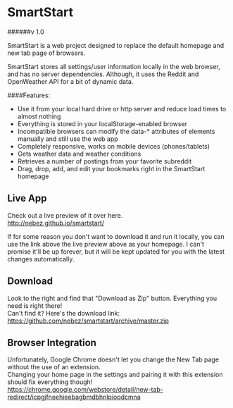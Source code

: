 SmartStart
==========
######v 1.0

SmartStart is a web project designed to replace the default homepage and new tab page of browsers.

SmartStart stores all settings/user information locally in the web browser, and has no server dependencies. Although, it uses the Reddit and OpenWeather API for a bit of dynamic data.

####Features:
- Use it from your local hard drive or http server and reduce load times to almost nothing
- Everything is stored in your localStorage-enabled browser
- Incompatible browsers can modify the data-* attributes of elements manually and still use the web app
- Completely responsive, works on mobile devices (phones/tablets)
- Gets weather data and weather conditions
- Retrieves a number of postings from your favorite subreddit
- Drag, drop, add, and edit your bookmarks right in the SmartStart homepage

Live App
------------
Check out a live preview of it over here.  
http://nebez.github.io/smartstart/

If for some reason you don't want to download it and run it locally, you can use the link above the live preview above as your homepage. I can't promise it'll be up forever, but it will be kept updated for you with the latest changes automatically.

Download
---
Look to the right and find that "Download as Zip" button. Everything you need is right there!  
Can't find it? Here's the download link: https://github.com/nebez/smartstart/archive/master.zip

Browser Integration
---
Unfortunately, Google Chrome doesn't let you change the New Tab page without the use of an extension.  
Changing your home page in the settings and pairing it with this extension should fix everything though!  
https://chrome.google.com/webstore/detail/new-tab-redirect/icpgjfneehieebagbmdbhnlpiopdcmna